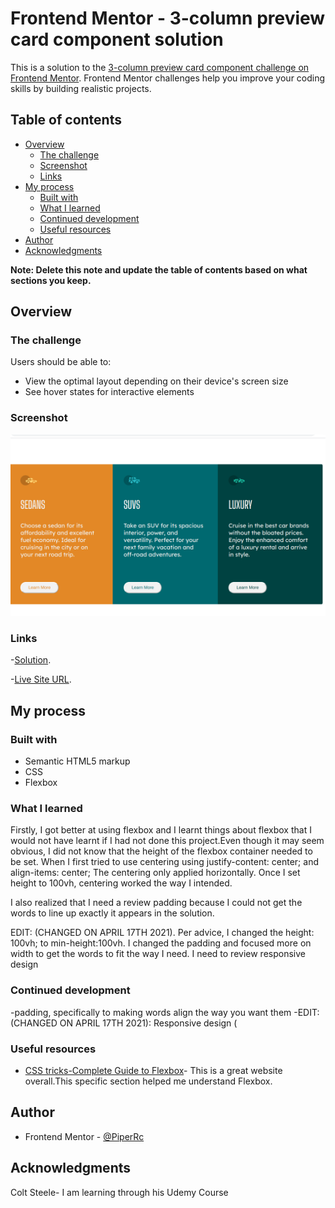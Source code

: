 # Frontend Mentor - 3-column preview card component solution

This is a solution to the [3-column preview card component challenge on Frontend Mentor](https://www.frontendmentor.io/challenges/3column-preview-card-component-pH92eAR2-). Frontend Mentor challenges help you improve your coding skills by building realistic projects. 

## Table of contents

- [Overview](#overview)
  - [The challenge](#the-challenge)
  - [Screenshot](#screenshot)
  - [Links](#links)
- [My process](#my-process)
  - [Built with](#built-with)
  - [What I learned](#what-i-learned)
  - [Continued development](#continued-development)
  - [Useful resources](#useful-resources)
- [Author](#author)
- [Acknowledgments](#acknowledgments)

**Note: Delete this note and update the table of contents based on what sections you keep.**

## Overview

### The challenge

Users should be able to:

- View the optimal layout depending on their device's screen size
- See hover states for interactive elements

### Screenshot

![screenshot](https://github.com/PiperRc/3-Column-Preview-Card/blob/main/screenshot.png)


### Links

-[Solution](https://github.com/PiperRc/3-Column-Preview-Card).

-[Live Site URL](https://piperrc.github.io/3-Column-Preview-Card/).

## My process

### Built with

- Semantic HTML5 markup
- CSS
- Flexbox

### What I learned

Firstly, I got better at using flexbox and I learnt things about flexbox that I would not have learnt if I had not done this project.Even though it may seem obvious, I did not know that the height of the flexbox container needed to be set. When I first tried to use centering using justify-content: center; and align-items: center; The centering only applied horizontally. Once I set height to 100vh, centering worked the way I intended.

I also realized that I need a review padding because I could not get the words to line up exactly it appears in the solution.


EDIT: (CHANGED ON APRIL 17TH 2021). Per advice, I changed the height: 100vh; to min-height:100vh.
I changed the padding and focused more on width to get the words to fit the way I need.
I need to review responsive design



### Continued development

-padding, specifically to making words align the way you want them
-EDIT: (CHANGED ON APRIL 17TH 2021): Responsive design
(


### Useful resources

- [CSS tricks-Complete Guide to Flexbox](https://css-tricks.com/snippets/css/a-guide-to-flexbox/)- This is a great website overall.This specific section helped me understand Flexbox.


## Author


- Frontend Mentor - [@PiperRc](https://www.frontendmentor.io/profile/PiperRc)

## Acknowledgments
Colt Steele- I am learning through his Udemy Course

